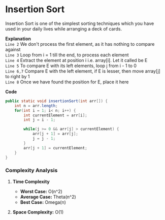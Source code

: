 # Insertion Sort
Insertion Sort is one of the simplest sorting techniques which you have used in your daily lives while arranging a deck of cards.

**Explanation** <br/>
`Line 2` We don't process the first element, as it has nothing to compare against <br/>
`Line 3` Loop from i = 1 till the end, to process each element <br/>
`Line 4` Extract the element at position i i.e. array[i]. Let it called be E <br/>
`Line 5` To compare E with its left elements, loop j from i - 1 to 0 <br/>
`Line 6,7` Compare E with the left element, if E is lesser, then move array[j] to right by 1 <br/>
`Line 8` Once we have found the position for E, place it here <br/>

**Code** <br/>
```java
public static void insertionSort(int arr[]) {
    int n = arr.length;
    for(int i = 1; i< n; i++) {
        int currentElement = arr[i];
        int j = i - 1;

        while(j >= 0 && arr[j] > currentElement) {
            arr[j + 1] = arr[j];
            j = j - 1;
        }
        arr[j + 1] = currentElement;
    }
}
```

### Complexity Analysis
1. **Time Complexity**
    - **Worst Case:** O(n^2)
    - **Average Case:** Theta(n^2)
    - **Best Case:** Omega(n)

2. **Space Complexity:** O(1)